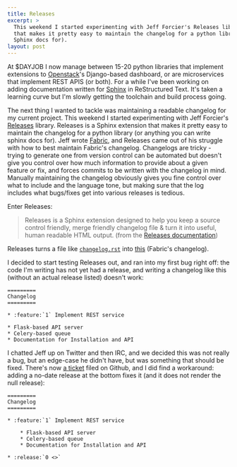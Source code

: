 ```yaml
---
title: Releases
excerpt: > 
  This weekend I started experimenting with Jeff Forcier's Releases library. Releases is a Sphinx extension 
  that makes it pretty easy to maintain the changelog for a python library (or anything you can write 
  Sphinx docs for).
layout: post
---
```


At $DAYJOB I now manage between 15-20 python libraries that implement extensions to [Openstack](http://openstack.org)'s Django-based dashboard, or are microservices that implement REST APIS (or both). For a while I've been working on adding documentation written for [Sphinx](http://sphinx-doc.org/index.html) in ReStructured Text. It's taken a learning curve but I'm slowly getting the toolchain and build process going.

The next thing I wanted to tackle was maintaining a readable changelog for my current project. This weekend I started experimenting with Jeff Forcier's [Releases](http://releases.readthedocs.org/en/latest/) library. Releases is a Sphinx extension that makes it pretty easy to maintain the changelog for a python library (or anything you can write sphinx docs for). Jeff wrote [Fabric](http://fabfile.org), and Releases came out of his struggle with how to best maintain Fabric's changelog. Changelogs are tricky - trying to generate one from version control can be automated but doesn't give you control over how much information to provide about a given feature or fix, and forces commits to be written with the changelog in mind. Manually maintaining the changelog obviously gives you fine control over what to include and the language tone, but making sure that the log includes what bugs/fixes get into various releases is tedious.

Enter Releases:

>Releases is a Sphinx extension designed to help you keep a source control friendly, merge friendly changelog file & turn it into useful, human readable HTML output. (from the [Releases documentation](http://releases.readthedocs.org/en/latest/index.html))

Releases turns a file like [`changelog.rst`](https://raw.githubusercontent.com/fabric/fabric/master/sites/www/changelog.rst) into [this](http://www.fabfile.org/changelog.html) (Fabric's changelog).

I decided to start testing Releases out, and ran into my first bug right off: the code I'm writing has not yet had a release, and writing a changelog like this (without an actual release listed) doesn't work:


    =========
    Changelog
    =========
	
    * :feature:`1` Implement REST service
	
	* Flask-based API server
	* Celery-based queue
	* Documentation for Installation and API

I chatted Jeff up on Twitter and then IRC, and we decided this was not really a bug, but an edge-case he didn't have, but was something that should be fixed. There's now [a ticket](https://github.com/bitprophet/releases/issues/36) filed on Github, and I did find a workaround: adding a no-date release at the bottom fixes it (and it does not render the null release):


	=========
	Changelog
	=========
	
	* :feature:`1` Implement REST service
	
		* Flask-based API server
		* Celery-based queue
		* Documentation for Installation and API

	* :release:`0 <>`

